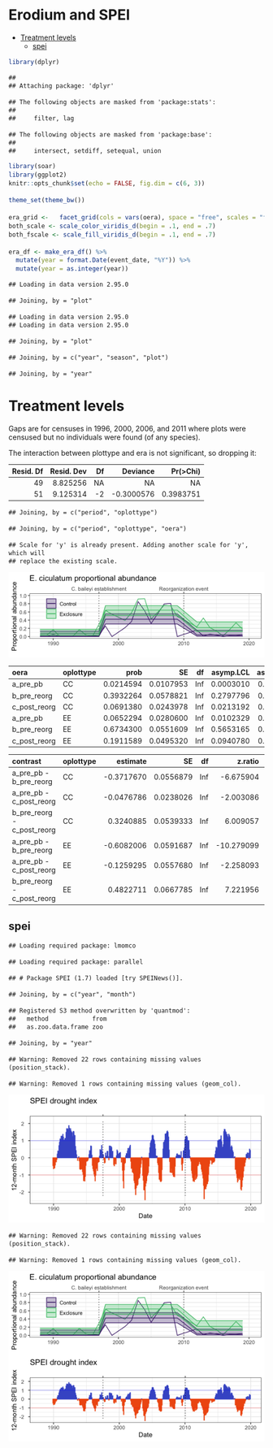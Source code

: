 Erodium and SPEI
================

  - [Treatment levels](#treatment-levels)
      - [spei](#spei)

``` r
library(dplyr)
```

    ## 
    ## Attaching package: 'dplyr'

    ## The following objects are masked from 'package:stats':
    ## 
    ##     filter, lag

    ## The following objects are masked from 'package:base':
    ## 
    ##     intersect, setdiff, setequal, union

``` r
library(soar)
library(ggplot2)
knitr::opts_chunk$set(echo = FALSE, fig.dim = c(6, 3))

theme_set(theme_bw())

era_grid <-   facet_grid(cols = vars(oera), space = "free", scales = "free_x")
both_scale <- scale_color_viridis_d(begin = .1, end = .7)
both_fscale <- scale_fill_viridis_d(begin = .1, end = .7)

era_df <- make_era_df() %>%
  mutate(year = format.Date(event_date, "%Y")) %>%
  mutate(year = as.integer(year))
```

    ## Loading in data version 2.95.0

    ## Joining, by = "plot"

    ## Loading in data version 2.95.0
    ## Loading in data version 2.95.0

    ## Joining, by = "plot"

    ## Joining, by = c("year", "season", "plot")

    ## Joining, by = "year"

# Treatment levels

Gaps are for censuses in 1996, 2000, 2006, and 2011 where plots were
censused but no individuals were found (of any species).

The interaction between plottype and era is not significant, so dropping
it:

<div class="kable-table">

| Resid. Df | Resid. Dev |  Df |    Deviance | Pr(\>Chi) |
| --------: | ---------: | --: | ----------: | --------: |
|        49 |   8.825256 |  NA |          NA |        NA |
|        51 |   9.125314 | \-2 | \-0.3000576 | 0.3983751 |

</div>

    ## Joining, by = c("period", "oplottype")

    ## Joining, by = c("period", "oplottype", "oera")

    ## Scale for 'y' is already present. Adding another scale for 'y', which will
    ## replace the existing scale.

![](erodium_drought_files/figure-gfm/unnamed-chunk-4-1.png)<!-- -->

<div class="kable-table">

| oera           | oplottype |      prob |        SE |  df | asymp.LCL | asymp.UCL |
| :------------- | :-------- | --------: | --------: | --: | --------: | --------: |
| a\_pre\_pb     | CC        | 0.0214594 | 0.0107953 | Inf | 0.0003010 | 0.0426177 |
| b\_pre\_reorg  | CC        | 0.3932264 | 0.0578821 | Inf | 0.2797796 | 0.5066733 |
| c\_post\_reorg | CC        | 0.0691380 | 0.0243978 | Inf | 0.0213192 | 0.1169568 |
| a\_pre\_pb     | EE        | 0.0652294 | 0.0280600 | Inf | 0.0102329 | 0.1202260 |
| b\_pre\_reorg  | EE        | 0.6734300 | 0.0551609 | Inf | 0.5653165 | 0.7815435 |
| c\_post\_reorg | EE        | 0.1911589 | 0.0495320 | Inf | 0.0940780 | 0.2882398 |

</div>

<div class="kable-table">

| contrast                       | oplottype |    estimate |        SE |  df |     z.ratio |   p.value |
| :----------------------------- | :-------- | ----------: | --------: | --: | ----------: | --------: |
| a\_pre\_pb - b\_pre\_reorg     | CC        | \-0.3717670 | 0.0556879 | Inf |  \-6.675904 | 0.0000000 |
| a\_pre\_pb - c\_post\_reorg    | CC        | \-0.0476786 | 0.0238026 | Inf |  \-2.003086 | 0.1114336 |
| b\_pre\_reorg - c\_post\_reorg | CC        |   0.3240885 | 0.0539333 | Inf |    6.009057 | 0.0000000 |
| a\_pre\_pb - b\_pre\_reorg     | EE        | \-0.6082006 | 0.0591687 | Inf | \-10.279099 | 0.0000000 |
| a\_pre\_pb - c\_post\_reorg    | EE        | \-0.1259295 | 0.0557680 | Inf |  \-2.258093 | 0.0618588 |
| b\_pre\_reorg - c\_post\_reorg | EE        |   0.4822711 | 0.0667785 | Inf |    7.221956 | 0.0000000 |

</div>

## spei

    ## Loading required package: lmomco

    ## Loading required package: parallel

    ## # Package SPEI (1.7) loaded [try SPEINews()].

    ## Joining, by = c("year", "month")

    ## Registered S3 method overwritten by 'quantmod':
    ##   method            from
    ##   as.zoo.data.frame zoo

    ## Joining, by = "year"

    ## Warning: Removed 22 rows containing missing values (position_stack).

    ## Warning: Removed 1 rows containing missing values (geom_col).

![](erodium_drought_files/figure-gfm/unnamed-chunk-7-1.png)<!-- -->

    ## Warning: Removed 22 rows containing missing values (position_stack).

    ## Warning: Removed 1 rows containing missing values (geom_col).

![](erodium_drought_files/figure-gfm/unnamed-chunk-8-1.png)<!-- -->
